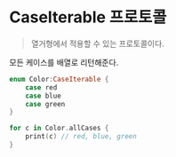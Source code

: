 # CaseIterable 프로토콜

> 열거형에서 적용할 수 있는 프로토콜이다.

모든 케이스를 배열로 리턴해준다.

```swift
enum Color:CaseIterable {
    case red
    case blue
    case green
}

for c in Color.allCases {
    print(c) // red, blue, green
}

```
